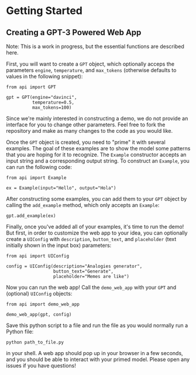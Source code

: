 # Getting Started

## Creating a GPT-3 Powered Web App

Note: This is a work in progress, but the essential functions are described here.

First, you will want to create a `GPT` object, which optionally acceps the parameters `engine`, `temperature`, and `max_tokens` (otherwise defaults to values in the following snippet):

```
from api import GPT

gpt = GPT(engine="davinci",
          temperature=0.5,
          max_tokens=100)
```

Since we're mainly interested in constructing a demo, we do not provide an interface for you to change other parameters. Feel free to fork the repository and make as many changes to the code as you would like.

Once the `GPT` object is created, you need to "prime" it with several examples. The goal of these examples are to show the model some patterns that you are hoping for it to recognize. The `Example` constructor accepts an input string and a corresponding output string. To construct an `Example`, you can run the following code:

```
from api import Example

ex = Example(input="Hello", output="Hola")
```

After constructing some examples, you can add them to your `GPT` object by calling the `add_example` method, which only accepts an `Example`:

```
gpt.add_example(ex)
```

Finally, once you've added all of your examples, it's time to run the demo! But first, in order to customize the web app to your idea, you can optionally create a `UIConfig` with `description`, `button_text`, and `placeholder` (text initially shown in the input box) parameters:

```
from api import UIConfig

config = UIConfig(description="Analogies generator",
                  button_text="Generate",
                  placeholder="Memes are like")
```

Now you can run the web app! Call the `demo_web_app` with your `GPT` and (optional) `UIConfig` objects:

```
from api import demo_web_app

demo_web_app(gpt, config)
```

Save this python script to a file and run the file as you would normally run a Python file:

`python path_to_file.py`

in your shell. A web app should pop up in your browser in a few seconds, and you should be able to interact with your primed model. Please open any issues if you have questions!
